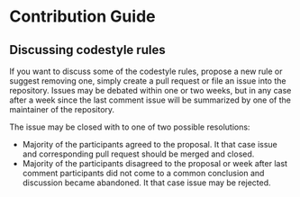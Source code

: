 Contribution Guide
==================

Discussing codestyle rules
--------------------------

If you want to discuss some of the codestyle rules, propose a new rule or suggest removing one, simply create a pull request or file an issue into the repository. Issues may be debated within one or two weeks, but in any case after a week since the last comment issue will be summarized by one of the maintainer of the repository.

The issue may be closed with to one of two possible resolutions:
  * Majority of the participants agreed to the proposal. It that case issue and corresponding pull request should be merged and closed.
  * Majority of the participants disagreed to the proposal or week after last comment participants did not come to a common conclusion and discussion became abandoned. It that case issue may be rejected.